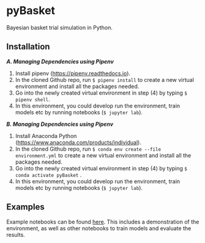 # pyBasket

Bayesian basket trial simulation in Python.

## Installation

***A. Managing Dependencies using Pipenv***

1. Install pipenv (https://pipenv.readthedocs.io).
2. In the cloned Github repo, run `$ pipenv install` to create a new virtual environment and
   install all the packages needed.
3. Go into the newly created virtual environment in step (4) by typing `$ pipenv shell`.
4. In this environment, you could develop run the environment, train models etc by running
   notebooks (`$ jupyter lab`).

***B. Managing Dependencies using Pipenv***

1. Install Anaconda Python (https://www.anaconda.com/products/individual).
2. In the cloned Github repo, run `$ conda env create --file environment.yml` to create a new
   virtual environment and install all the packages needed.
3. Go into the newly created virtual environment in step (4) by typing `$ conda activate pyBasket`
   .
4. In this environment, you could develop run the environment, train models etc by running
   notebooks (`$ jupyter lab`).

## Examples

Example notebooks can be found [here](https://github.com/glasgowcompbio/pyBasket/tree/main/notebooks).
This includes a demonstration of the environment, as well as other notebooks to train models and
evaluate the results.
